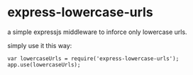 # express-lowercase-urls
a simple expressjs middleware to inforce only lowercase urls. 

simply use it this way:

    var lowercaseUrls = require('express-lowercase-urls');
    app.use(lowercaseUrls);

